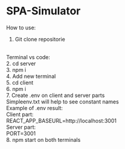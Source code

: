 # SPA-Simulator

How to use:

1. Git clone repositorie
<br/>
Terminal vs code:
<br/>
2. cd server 
<br/>
3. npm i
<br/>
4. Add new terminal
<br/>
5. cd client
<br/>
6. npm i
<br/>
7. Create .env on client and server parts
<br/>
Simpleenv.txt will help to see constant names
<br/>
Example of .env result:
<br/>
Client part:
<br/>
REACT_APP_BASEURL=http://localhost:3001
<br/>
Server part:
<br/>
PORT=3001
<br/>
8. npm start on both terminals
